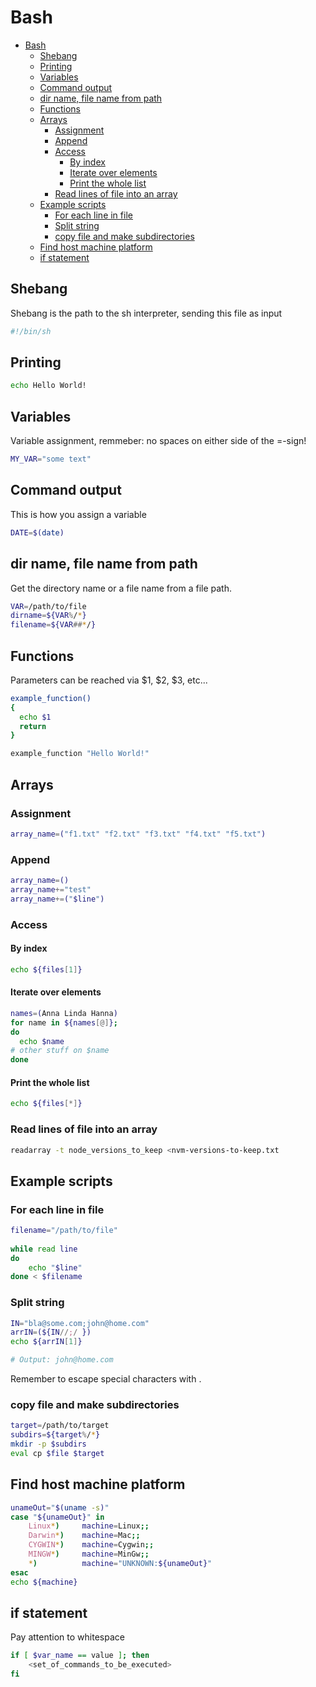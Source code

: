 # Bash
<!--ts-->
* [Bash](bash.md#bash)
   * [Shebang](bash.md#shebang)
   * [Printing](bash.md#printing)
   * [Variables](bash.md#variables)
   * [Command output](bash.md#command-output)
   * [dir name, file name from path](bash.md#dir-name-file-name-from-path)
   * [Functions](bash.md#functions)
   * [Arrays](bash.md#arrays)
      * [Assignment](bash.md#assignment)
      * [Append](bash.md#append)
      * [Access](bash.md#access)
         * [By index](bash.md#by-index)
         * [Iterate over elements](bash.md#iterate-over-elements)
         * [Print the whole list](bash.md#print-the-whole-list)
      * [Read lines of file into an array](bash.md#read-lines-of-file-into-an-array)
   * [Example scripts](bash.md#example-scripts)
      * [For each line in file](bash.md#for-each-line-in-file)
      * [Split string](bash.md#split-string)
      * [copy file and make subdirectories](bash.md#copy-file-and-make-subdirectories)
   * [Find host machine platform](bash.md#find-host-machine-platform)
   * [if statement](bash.md#if-statement)

<!-- Added by: runner, at: Fri Jul 16 11:54:09 UTC 2021 -->

<!--te-->

## Shebang
Shebang is the path to the sh interpreter, sending this file as input
```bash
#!/bin/sh
```

## Printing
```bash
echo Hello World!
```

## Variables
Variable assignment, remmeber: no spaces on either side of the =-sign!
```bash
MY_VAR="some text"
```

## Command output
This is how you assign a variable
```bash
DATE=$(date)
```

## dir name, file name from path
Get the directory name or a file name from a file path.
```bash
VAR=/path/to/file
dirname=${VAR%/*}
filename=${VAR##*/}
```

## Functions
Parameters can be reached via $1, $2, $3, etc...
```bash
example_function()
{
  echo $1
  return
}

example_function "Hello World!"
```

## Arrays

### Assignment
```bash
array_name=("f1.txt" "f2.txt" "f3.txt" "f4.txt" "f5.txt")
```

### Append
```bash
array_name=()
array_name+="test"
array_name+=("$line")
```

### Access

#### By index
```bash
echo ${files[1]}
```

#### Iterate over elements
```bash
names=(Anna Linda Hanna)
for name in ${names[@]};
do
  echo $name
# other stuff on $name
done
```

#### Print the whole list
```bash
echo ${files[*]}
```

### Read lines of file into an array
```bash
readarray -t node_versions_to_keep <nvm-versions-to-keep.txt
```

## Example scripts

### For each line in file
```bash
filename="/path/to/file"
 
while read line
do
    echo "$line"
done < $filename
```

### Split string
```bash
IN="bla@some.com;john@home.com"
arrIN=(${IN//;/ })
echo ${arrIN[1]}

# Output: john@home.com
```
Remember to escape special characters with \.

### copy file and make subdirectories
```bash
target=/path/to/target
subdirs=${target%/*}
mkdir -p $subdirs      
eval cp $file $target
```

## Find host machine platform
```bash
unameOut="$(uname -s)"
case "${unameOut}" in
    Linux*)     machine=Linux;;
    Darwin*)    machine=Mac;;
    CYGWIN*)    machine=Cygwin;;
    MINGW*)     machine=MinGw;;
    *)          machine="UNKNOWN:${unameOut}"
esac
echo ${machine}
```

## if statement
Pay attention to whitespace
```bash
if [ $var_name == value ]; then
    <set_of_commands_to_be_executed>
fi
```


